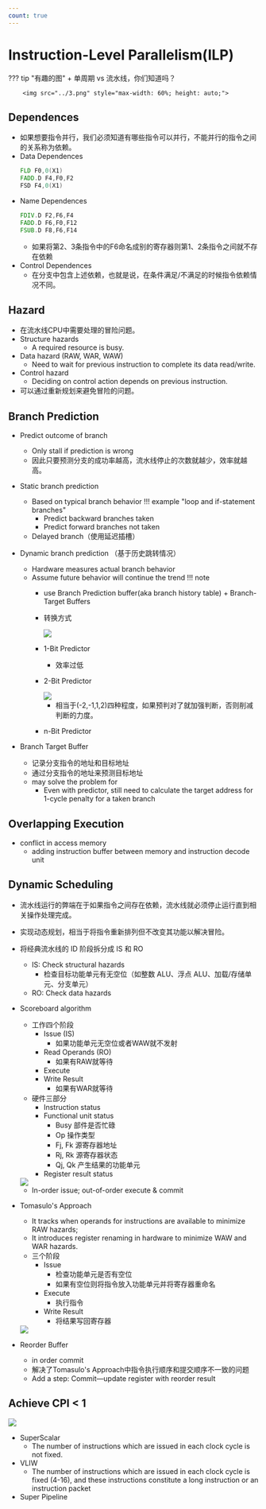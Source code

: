 ```yaml
---
count: true
---
```


# Instruction-Level Parallelism(ILP)

??? tip "有趣的图"
    + 单周期 vs 流水线，你们知道吗？

        <img src="../3.png" style="max-width: 60%; height: auto;">

## Dependences
+ 如果想要指令并行，我们必须知道有哪些指令可以并行，不能并行的指令之间的关系称为依赖。
+ Data Dependences
    ```asm hl_lines="1 2"
    FLD F0,0(X1)
    FADD.D F4,F0,F2
    FSD F4,0(X1)
    ```
+ Name Dependences
    ```asm linenums="1" hl_lines="1 2"
    FDIV.D F2,F6,F4
    FADD.D F6,F0,F12
    FSUB.D F8,F6,F14
    ```
    + 如果将第2、3条指令中的F6命名成别的寄存器则第1、2条指令之间就不存在依赖
+ Control Dependences
    + 在分支中包含上述依赖，也就是说，在条件满足/不满足的时候指令依赖情况不同。

## Hazard
+ 在流水线CPU中需要处理的冒险问题。
+ Structure hazards
    + A required resource is busy.
+ Data hazard (RAW, WAR, WAW)
    + Need to wait for previous instruction to complete its data read/write.
+ Control hazard
    + Deciding on control action depends on previous instruction.
+ 可以通过重新规划来避免冒险的问题。

## Branch Prediction
+ Predict outcome of branch
    + Only stall if prediction is wrong
    + 因此只要预测分支的成功率越高，流水线停止的次数就越少，效率就越高。
+ Static branch prediction
    + Based on typical branch behavior
    !!! example "loop and if-statement branches"
        + Predict backward branches taken
        + Predict forward branches not taken
    + Delayed branch（使用延迟插槽）
+ Dynamic branch prediction （基于历史跳转情况）
    + Hardware measures actual branch behavior
    + Assume future behavior will continue the trend 
    !!! note 
        + use Branch Prediction buffer(aka branch history table) + Branch-Target Buffers
        + 转换方式

            <img src="../4.png" style="max-width: 80%; height: auto;">
        + 1-Bit Predictor
            + 效率过低
        + 2-Bit Predictor
            
            <img src="../5.png" style="max-width: 60%; height: auto;">

            + 相当于(-2,-1,1,2)四种程度，如果预判对了就加强判断，否则削减判断的力度。
        + n-Bit Predictor

+ Branch Target Buffer
    + 记录分支指令的地址和目标地址
    + 通过分支指令的地址来预测目标地址
    + may solve the problem for 
        + Even with predictor, still need to calculate the target address for 1-cycle penalty for a taken branch

## Overlapping Execution
+ conflict in access memory
    + adding instruction buffer between memory and instruction decode unit

## Dynamic Scheduling
+ 流水线运行的弊端在于如果指令之间存在依赖，流水线就必须停止运行直到相关操作处理完成。
+ 实现动态规划，相当于将指令重新排列但不改变其功能以解决冒险。
+ 将经典流水线的 ID 阶段拆分成 IS 和 RO 
    + IS: Check structural hazards
        + 检查目标功能单元有无空位（如整数 ALU、浮点 ALU、加载/存储单元、分支单元）
    + RO: Check data hazards
+ Scoreboard algorithm
    + 工作四个阶段
        + Issue (IS)
            + 如果功能单元无空位或者WAW就不发射
        + Read Operands (RO)
            + 如果有RAW就等待
        + Execute
        + Write Result
            + 如果有WAR就等待
    + 硬件三部分
        + Instruction status
        + Functional unit status
            + Busy 部件是否忙碌
            + Op 操作类型
            + Fj, Fk 源寄存器地址
            + Rj, Rk 源寄存器状态
            + Qj, Qk 产生结果的功能单元
        + Register result status
    <img src="../6.png" style="max-width: 80%; height: auto;">

    + In-order issue; out-of-order execute & commit
    
+ Tomasulo's Approach
    + It tracks when operands for instructions are available to minimize RAW hazards;
    + It introduces register renaming in hardware to minimize WAW and WAR hazards.
    + 三个阶段
        + Issue
            + 检查功能单元是否有空位
            + 如果有空位则将指令放入功能单元并将寄存器重命名
        + Execute
            + 执行指令
        + Write Result
            + 将结果写回寄存器
    <img src="../7.png" style="max-width: 80%; height: auto;">

+ Reorder Buffer
    + in order commit
    + 解决了Tomasulo's Approach中指令执行顺序和提交顺序不一致的问题
    + Add a step: Commit—update register with reorder result

## Achieve CPI < 1
<img src="../8.png" style="max-width: 80%; height: auto;">

+ SuperScalar
    + The number of instructions which are issued in each clock cycle is not fixed.
+ VLIW
    + The number of instructions which are issued in each clock cycle is fixed (4-16), and these instructions constitute a long instruction or an instruction packet
+ Super Pipeline